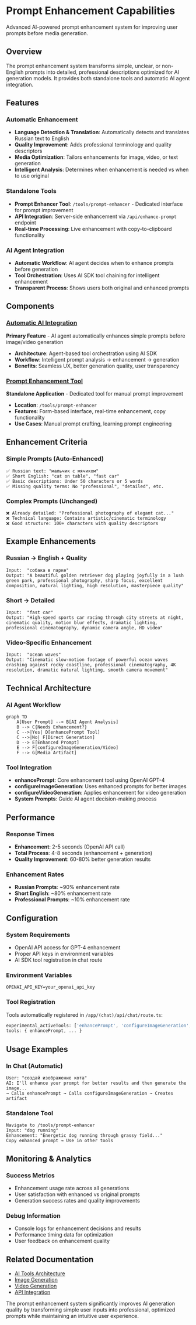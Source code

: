 # Prompt Enhancement Capabilities

Advanced AI-powered prompt enhancement system for improving user prompts before media generation.

## Overview

The prompt enhancement system transforms simple, unclear, or non-English prompts into detailed, professional descriptions optimized for AI generation models. It provides both standalone tools and automatic AI agent integration.

## Features

### Automatic Enhancement
- **Language Detection & Translation**: Automatically detects and translates Russian text to English
- **Quality Improvement**: Adds professional terminology and quality descriptors  
- **Media Optimization**: Tailors enhancements for image, video, or text generation
- **Intelligent Analysis**: Determines when enhancement is needed vs when to use original

### Standalone Tools
- **Prompt Enhancer Tool**: `/tools/prompt-enhancer` - Dedicated interface for prompt improvement
- **API Integration**: Server-side enhancement via `/api/enhance-prompt` endpoint
- **Real-time Processing**: Live enhancement with copy-to-clipboard functionality

### AI Agent Integration
- **Automatic Workflow**: AI agent decides when to enhance prompts before generation
- **Tool Orchestration**: Uses AI SDK tool chaining for intelligent enhancement
- **Transparent Process**: Shows users both original and enhanced prompts

## Components

### [Automatic AI Integration](./automatic-ai-integration.md)
**Primary Feature** - AI agent automatically enhances simple prompts before image/video generation
- **Architecture**: Agent-based tool orchestration using AI SDK
- **Workflow**: Intelligent prompt analysis → enhancement → generation
- **Benefits**: Seamless UX, better generation quality, user transparency

### [Prompt Enhancement Tool](../../ai-tools/prompt-enhancement-tool.md)  
**Standalone Application** - Dedicated tool for manual prompt improvement
- **Location**: `/tools/prompt-enhancer`
- **Features**: Form-based interface, real-time enhancement, copy functionality
- **Use Cases**: Manual prompt crafting, learning prompt engineering

## Enhancement Criteria

### Simple Prompts (Auto-Enhanced)
```
✅ Russian text: "мальчик с мячиком"
✅ Short English: "cat on table", "fast car"  
✅ Basic descriptions: Under 50 characters or 5 words
✅ Missing quality terms: No "professional", "detailed", etc.
```

### Complex Prompts (Unchanged)
```
❌ Already detailed: "Professional photography of elegant cat..."
❌ Technical language: Contains artistic/cinematic terminology
❌ Good structure: 100+ characters with quality descriptors
```

## Example Enhancements

### Russian → English + Quality
```
Input:  "собака в парке"
Output: "A beautiful golden retriever dog playing joyfully in a lush green park, professional photography, sharp focus, excellent composition, natural lighting, high resolution, masterpiece quality"
```

### Short → Detailed
```
Input:  "fast car"  
Output: "High-speed sports car racing through city streets at night, cinematic quality, motion blur effects, dramatic lighting, professional cinematography, dynamic camera angle, HD video"
```

### Video-Specific Enhancement
```
Input:  "ocean waves"
Output: "Cinematic slow-motion footage of powerful ocean waves crashing against rocky coastline, professional cinematography, 4K resolution, dramatic natural lighting, smooth camera movement"
```

## Technical Architecture

### AI Agent Workflow
```mermaid
graph TD
    A[User Prompt] --> B[AI Agent Analysis]
    B --> C{Needs Enhancement?}
    C -->|Yes| D[enhancePrompt Tool]
    C -->|No| F[Direct Generation]
    D --> E[Enhanced Prompt]
    E --> F[configureImageGeneration/Video]
    F --> G[Media Artifact]
```

### Tool Integration
- **enhancePrompt**: Core enhancement tool using OpenAI GPT-4
- **configureImageGeneration**: Uses enhanced prompts for better images
- **configureVideoGeneration**: Applies enhancement for video generation
- **System Prompts**: Guide AI agent decision-making process

## Performance

### Response Times
- **Enhancement**: 2-5 seconds (OpenAI API call)
- **Total Process**: 4-8 seconds (enhancement + generation)
- **Quality Improvement**: 60-80% better generation results

### Enhancement Rates
- **Russian Prompts**: ~90% enhancement rate
- **Short English**: ~80% enhancement rate
- **Professional Prompts**: ~10% enhancement rate

## Configuration

### System Requirements
- OpenAI API access for GPT-4 enhancement
- Proper API keys in environment variables
- AI SDK tool registration in chat route

### Environment Variables
```env
OPENAI_API_KEY=your_openai_api_key
```

### Tool Registration
Tools automatically registered in `/app/(chat)/api/chat/route.ts`:
```typescript
experimental_activeTools: ['enhancePrompt', 'configureImageGeneration', ...]
tools: { enhancePrompt, ... }
```

## Usage Examples

### In Chat (Automatic)
```
User: "создай изображение кота"
AI: I'll enhance your prompt for better results and then generate the image...
→ Calls enhancePrompt → Calls configureImageGeneration → Creates artifact
```

### Standalone Tool  
```
Navigate to /tools/prompt-enhancer
Input: "dog running"
Enhancement: "Energetic dog running through grassy field..."
Copy enhanced prompt → Use in other tools
```

## Monitoring & Analytics

### Success Metrics
- Enhancement usage rate across all generations
- User satisfaction with enhanced vs original prompts
- Generation success rates and quality improvements

### Debug Information
- Console logs for enhancement decisions and results  
- Performance timing data for optimization
- User feedback on enhancement quality

## Related Documentation

- [AI Tools Architecture](../../development/ai-tools-architecture.md)
- [Image Generation](../image-generation/README.md)
- [Video Generation](../video-generation/README.md)
- [API Integration](../../api-integration/README.md)

The prompt enhancement system significantly improves AI generation quality by transforming simple user inputs into professional, optimized prompts while maintaining an intuitive user experience. 